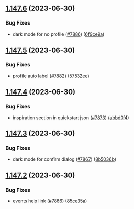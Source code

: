 ## [1.147.6](https://github.com/EddieHubCommunity/LinkFree/compare/v1.147.5...v1.147.6) (2023-06-30)


### Bug Fixes

* dark mode for no profile ([#7886](https://github.com/EddieHubCommunity/LinkFree/issues/7886)) ([6f9ce9a](https://github.com/EddieHubCommunity/LinkFree/commit/6f9ce9a5b66901bbaed107a69b36d50dbbf28a12))



## [1.147.5](https://github.com/EddieHubCommunity/LinkFree/compare/v1.147.4...v1.147.5) (2023-06-30)


### Bug Fixes

* profile auto label ([#7882](https://github.com/EddieHubCommunity/LinkFree/issues/7882)) ([57532ee](https://github.com/EddieHubCommunity/LinkFree/commit/57532ee9404d1b292bb99bfe6a31805c626700e5))



## [1.147.4](https://github.com/EddieHubCommunity/LinkFree/compare/v1.147.3...v1.147.4) (2023-06-30)


### Bug Fixes

* inspiration section in quickstart json ([#7873](https://github.com/EddieHubCommunity/LinkFree/issues/7873)) ([abbd0f4](https://github.com/EddieHubCommunity/LinkFree/commit/abbd0f4a1b824798d3aee8507a994add0a288623))



## [1.147.3](https://github.com/EddieHubCommunity/LinkFree/compare/v1.147.2...v1.147.3) (2023-06-30)


### Bug Fixes

* dark mode for confirm dialog ([#7867](https://github.com/EddieHubCommunity/LinkFree/issues/7867)) ([8b5036b](https://github.com/EddieHubCommunity/LinkFree/commit/8b5036b58c93d518f6db2b21f2b0e390dd24acc8))



## [1.147.2](https://github.com/EddieHubCommunity/LinkFree/compare/v1.147.1...v1.147.2) (2023-06-30)


### Bug Fixes

* events help link ([#7866](https://github.com/EddieHubCommunity/LinkFree/issues/7866)) ([85ce35a](https://github.com/EddieHubCommunity/LinkFree/commit/85ce35aaaa6b52dcbbbe7bb6b7e8346cb5fea4ee))



